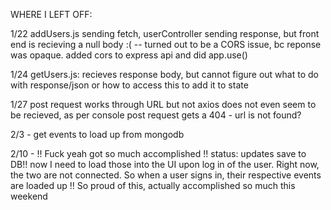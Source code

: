 WHERE I LEFT OFF:

1/22
addUsers.js sending fetch, userController sending response, but front end is recieving a null body :(
-- turned out to be a CORS issue, bc reponse was opaque. added cors to express api and did app.use()


1/24
getUsers.js: recieves response body, but cannot figure out what to do with response/json or how to access this to add it to state

1/27
post request works through URL but not axios
does not even seem to be recieved, as per console
post request gets a 404 - url is not found?

2/3 - get events to load up from mongodb

2/10 - !! Fuck yeah got so much accomplished !!
status: updates save to DB!! now I need to load those into the UI upon log in of the user. Right now, the two are not connected.
So when a user signs in, their respective events are loaded up !!
So proud of this, actually accomplished so much this weekend